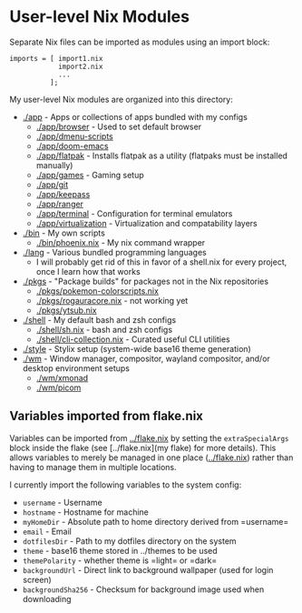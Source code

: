 # User-level Nix Modules

Separate Nix files can be imported as modules using an import block:
```
imports = [ import1.nix
            import2.nix
            ...
          ];
```

My user-level Nix modules are organized into this directory:
- [./app](app) - Apps or collections of apps bundled with my configs
  - [./app/browser](browser) - Used to set default browser
  - [./app/dmenu-scripts](dmenu-scripts)
  - [./app/doom-emacs](doom-emacs)
  - [./app/flatpak](flatpak) - Installs flatpak as a utility (flatpaks must be installed manually)
  - [./app/games](games) - Gaming setup
  - [./app/git](git)
  - [./app/keepass](keepass)
  - [./app/ranger](ranger)
  - [./app/terminal](terminal) - Configuration for terminal emulators
  - [./app/virtualization](virtualization) - Virtualization and compatability layers
- [./bin](bin) - My own scripts
  - [./bin/phoenix.nix](phoenix) - My nix command wrapper
- [./lang](lang) - Various bundled programming languages
  - I will probably get rid of this in favor of a shell.nix for every project, once I learn how that works
- [./pkgs](pkgs) - "Package builds" for packages not in the Nix repositories
  - [./pkgs/pokemon-colorscripts.nix](pokemon-colorscripts)
  - [./pkgs/rogauracore.nix](rogauracore) - not working yet
  - [./pkgs/ytsub.nix](ytsub)
- [./shell](shell) - My default bash and zsh configs
  - [./shell/sh.nix](sh) - bash and zsh configs
  - [./shell/cli-collection.nix](cli-collection) - Curated useful CLI utilities
- [./style](style) - Stylix setup (system-wide base16 theme generation)
- [./wm](wm) - Window manager, compositor, wayland compositor, and/or desktop environment setups
  - [./wm/xmonad](xmonad)
  - [./wm/picom](picom)

## Variables imported from flake.nix
Variables can be imported from [../flake.nix](flake.nix) by setting the `extraSpecialArgs` block inside the flake (see [../flake.nix](my flake) for more details).  This allows variables to merely be managed in one place ([../flake.nix](flake.nix)) rather than having to manage them in multiple locations.

I currently import the following variables to the system config:
- `username` - Username
- `hostname` - Hostname for machine
- `myHomeDir` - Absolute path to home directory derived from =username=
- `email` - Email
- `dotfilesDir` - Path to my dotfiles directory on the system
- `theme` - base16 theme stored in ../themes to be used
- `themePolarity` - whether theme is =light= or =dark=
- `backgroundUrl` - Direct link to background wallpaper (used for login screen)
- `backgroundSha256` - Checksum for background image used when downloading
